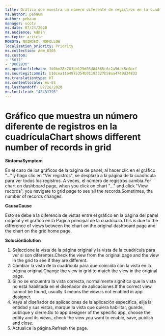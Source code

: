 ```yaml
---
title: Gráfico que muestra un número diferente de registros en la cuadrícula
ms.author: pebaum
author: pebaum
manager: scotv
ms.date: 07/24/2020
ms.audience: Admin
ms.topic: article
ROBOTS: NOINDEX, NOFOLLOW
localization_priority: Priority
ms.collection: Adm_O365
ms.custom:
- "5611"
- "9002930"
ms.openlocfilehash: 3d0be28c783bb129d05484565c6c2a56ac5e0acf
ms.sourcegitcommit: b10cea11b4975354b91193327b58aa4740d34833
ms.translationtype: HT
ms.contentlocale: es-ES
ms.lasthandoff: 07/28/2020
ms.locfileid: "45431795"
---
```

# <a name="chart-shows-different-number-of-records-in-grid"></a><span data-ttu-id="beb39-102">Gráfico que muestra un número diferente de registros en la cuadrícula</span><span class="sxs-lookup"><span data-stu-id="beb39-102">Chart shows different number of records in grid</span></span>

<span data-ttu-id="beb39-103">**Síntoma**</span><span class="sxs-lookup"><span data-stu-id="beb39-103">**Symptom**</span></span>

<span data-ttu-id="beb39-104">En el caso de los gráficos de la página de panel, al hacer clic en el gráfico "..." y hago clic en "Ver registros", se desplaza a la página de la cuadrícula para ver todos los registros. A veces, el número de registros cambia.</span><span class="sxs-lookup"><span data-stu-id="beb39-104">For chart on dashboard page, when you click on chart "…" and click "View records", you navigate to grid page to see all the records.Sometimes, the number of records changes.</span></span>

<span data-ttu-id="beb39-105">**Causa**</span><span class="sxs-lookup"><span data-stu-id="beb39-105">**Cause**</span></span>

<span data-ttu-id="beb39-106">Esto se debe a la diferencia de vistas entre el gráfico en la página del panel original y el gráfico en la Página principal de la cuadrícula.</span><span class="sxs-lookup"><span data-stu-id="beb39-106">This is due to the difference of views between the chart on the original dashboard page and the chart on the grid home page.</span></span>  

<span data-ttu-id="beb39-107">**Solución**</span><span class="sxs-lookup"><span data-stu-id="beb39-107">**Solution**</span></span>

1. <span data-ttu-id="beb39-108">Seleccione la vista de la página original y la vista de la cuadrícula para ver si son diferentes.</span><span class="sxs-lookup"><span data-stu-id="beb39-108">Check the view from the original page and the view in the grid to see if they are different.</span></span>
2. <span data-ttu-id="beb39-109">Cambiar la vista de la cuadrícula para que coincida con la vista en la página original.</span><span class="sxs-lookup"><span data-stu-id="beb39-109">Change the view in grid to match the view in the original page.</span></span>
3. <span data-ttu-id="beb39-110">Si no se encuentra la vista correcta, normalmente significa que la vista no está habilitada en el diseñador de aplicaciones.</span><span class="sxs-lookup"><span data-stu-id="beb39-110">If the correct view cannot be found, usually it means the view is not enabled in app designer.</span></span>
4. <span data-ttu-id="beb39-111">Vaya al diseñador de aplicaciones de la aplicación específica, elija la entidad y sus vistas, marque la vista que quiera habilitar, guarde, publique y cierre.</span><span class="sxs-lookup"><span data-stu-id="beb39-111">Go to app designer of the specific app, choose the entity and its views, check the view you want to enable, save, publish and close.</span></span>
5. <span data-ttu-id="beb39-112">Actualice la página.</span><span class="sxs-lookup"><span data-stu-id="beb39-112">Refresh the page.</span></span>